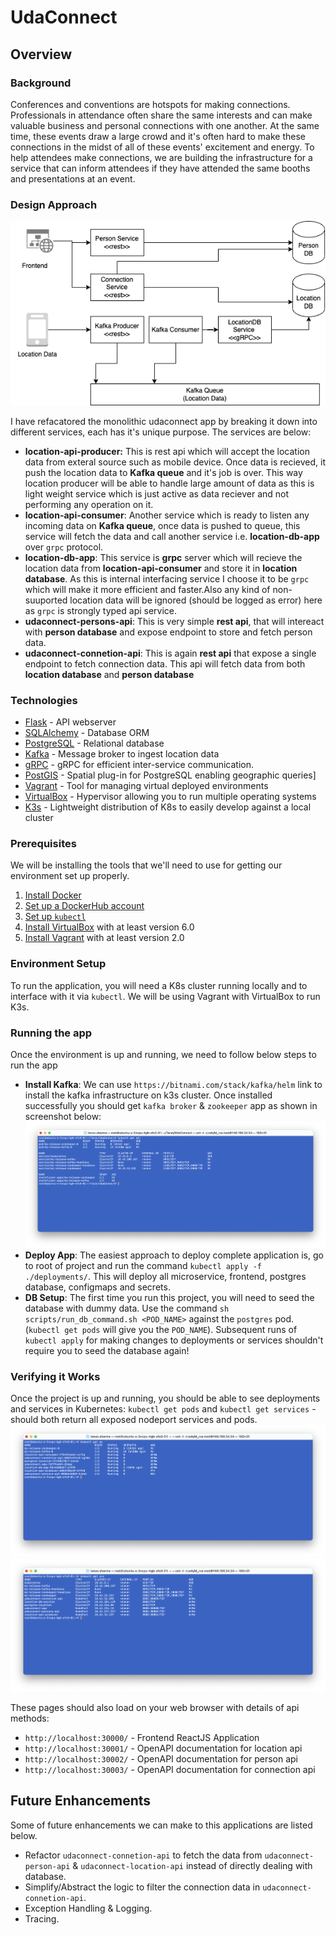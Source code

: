 # UdaConnect
## Overview
### Background
Conferences and conventions are hotspots for making connections. Professionals in attendance often share the same interests and can make valuable business and personal connections with one another. At the same time, these events draw a large crowd and it's often hard to make these connections in the midst of all of these events' excitement and energy. To help attendees make connections, we are building the infrastructure for a service that can inform attendees if they have attended the same booths and presentations at an event.

### Design Approach
![Design Diagram](./images/architecture-diagram.png)

I have refacatored the monolithic udaconnect app by breaking it down into different services, each has it's unique purpose. The services are below:

- **location-api-producer:** This is rest api which will accept the location data from exteral source such as mobile device. Once data is recieved, it push the location data to **Kafka queue** and it's job is over. This way location producer will be able to handle large amount of data as this is light weight service which is just active as data reciever and not performing any operation on it.  
- **location-api-consumer**: Another service which is ready to listen any incoming data on **Kafka queue**, once data is pushed to queue, this service will fetch the data and call another service i.e. **location-db-app** over `grpc` protocol.
- **location-db-app**: This service is **grpc** server which will recieve the location data from **location-api-consumer** and store it in **location database**. As this is internal interfacing service I choose it to be `grpc` which will make it more efficient and faster.Also any kind of non-suuported location data will be ignored (should be logged as error) here as `grpc` is strongly typed api service.
- **udaconnect-persons-api**: This is very simple **rest api**, that will intereact with **person database** and expose endpoint to store and fetch person data.
- **udaconnect-connetion-api**: This is again **rest api** that expose a single endpoint to fetch connection data. This api will fetch data from both **location database** and **person database**

### Technologies
* [Flask](https://flask.palletsprojects.com/en/1.1.x/) - API webserver
* [SQLAlchemy](https://www.sqlalchemy.org/) - Database ORM
* [PostgreSQL](https://www.postgresql.org/) - Relational database
* [Kafka](https://kafka.apache.org/) - Message broker to ingest location data
* [gRPC](https://grpc.io/) - gRPC for efficient inter-service communication.
* [PostGIS](https://postgis.net/) - Spatial plug-in for PostgreSQL enabling geographic queries]
* [Vagrant](https://www.vagrantup.com/) - Tool for managing virtual deployed environments
* [VirtualBox](https://www.virtualbox.org/) - Hypervisor allowing you to run multiple operating systems
* [K3s](https://k3s.io/) - Lightweight distribution of K8s to easily develop against a local cluster


### Prerequisites
We will be installing the tools that we'll need to use for getting our environment set up properly.
1. [Install Docker](https://docs.docker.com/get-docker/)
2. [Set up a DockerHub account](https://hub.docker.com/)
3. [Set up `kubectl`](https://rancher.com/docs/rancher/v2.x/en/cluster-admin/cluster-access/kubectl/)
4. [Install VirtualBox](https://www.virtualbox.org/wiki/Downloads) with at least version 6.0
5. [Install Vagrant](https://www.vagrantup.com/docs/installation) with at least version 2.0

### Environment Setup
To run the application, you will need a K8s cluster running locally and to interface with it via `kubectl`. We will be using Vagrant with VirtualBox to run K3s.


### Running the app
Once the environment is up and running, we need to follow below steps to run the app
-  **Install Kafka**: We can use `https://bitnami.com/stack/kafka/helm` link to install the kafka infrastructure on k3s cluster. Once installed successfully you should get `kafka broker` & `zookeeper` app as shown in screenshot below:
![Design Diagram](./doc/kafka.png)
- **Deploy App**: The easiest approach to deploy complete application is, go to root of project and run the command `kubectl apply -f ./deployments/`. This will deploy all microservice, frontend, postgres database, configmaps and secrets.
- **DB Setup**: The first time you run this project, you will need to seed the database with dummy data. Use the command `sh scripts/run_db_command.sh <POD_NAME>` against the `postgres` pod. (`kubectl get pods` will give you the `POD_NAME`). Subsequent runs of `kubectl apply` for making changes to deployments or services shouldn't require you to seed the database again!    

### Verifying it Works
Once the project is up and running, you should be able to see deployments and services in Kubernetes:
`kubectl get pods` and `kubectl get services` - should both return all exposed nodeport services and pods.
![Design Diagram](./doc/pods_screenshot.png)
![Design Diagram](./doc/services_screenshot.png)

These pages should also load on your web browser with details of api methods:
* `http://localhost:30000/` - Frontend ReactJS Application
* `http://localhost:30001/` - OpenAPI documentation for location api
* `http://localhost:30002/` - OpenAPI documentation for person api
* `http://localhost:30003/` - OpenAPI documentation for connection api


## Future Enhancements
Some of future enhancements we can make to this applications are listed below.
* Refactor `udaconnect-connetion-api` to fetch the data from `udaconnect-person-api` & `udaconnect-location-api` instead of directly dealing with database.
* Simplify/Abstract the logic to filter the connection data in `udaconnect-connetion-api`.
* Exception Handling & Logging.
* Tracing.